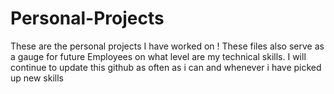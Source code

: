 # Personal-Projects
These are the personal projects I have worked on ! 
These files also serve as a gauge for future Employees on what level are my technical skills.
I  will continue to update this github as often as i can and whenever i have picked up new skills
